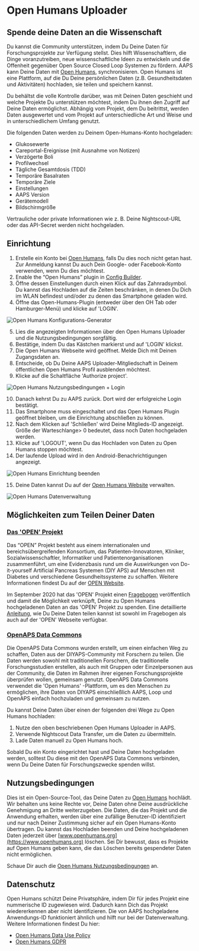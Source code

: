 # Open Humans Uploader

## Spende deine Daten an die Wissenschaft

Du kannst die Community unterstützen, indem Du Deine Daten für Forschungsprojekte zur Verfügung stellst. Dies hilft Wissenschaftlern, die Dinge voranzutreiben, neue wissenschaftliche Ideen zu entwickeln und die Offenheit gegenüber Open Source Closed Loop Systemen zu fördern. AAPS kann Deine Daten mit [Open Humans](https://www.openhumans.org), synchronisieren. Open Humans ist eine Plattform, auf die Du Deine persönlichen Daten (z.B. Gesundheitsdaten und Aktivitäten) hochladen, sie teilen und speichern kannst.

Du behältst die volle Kontrolle darüber, was mit Deinen Daten geschieht und welche Projekte Du unterstützen möchtest, indem Du ihnen den Zugriff auf Deine Daten ermöglichst. Abhängig vom Projekt, dem Du beitrittst, werden Daten ausgewertet und vom Projekt auf unterschiedliche Art und Weise und in unterschiedlichem Umfang genutzt.

Die folgenden Daten werden zu Deinem Open-Humans-Konto hochgeladen:

- Glukosewerte
- Careportal-Ereignisse (mit Ausnahme von Notizen)
- Verzögerte Boli
- Profilwechsel
- Tägliche Gesamtdosis (TDD)
- Temporäre Basalraten
- Temporäre Ziele
- Einstellungen
- AAPS Version
- Gerätemodell
- Bildschirmgröße

Vertrauliche oder private Informationen wie z. B. Deine Nightscout-URL oder das API-Secret werden nicht hochgeladen.

## Einrichtung

1. Erstelle ein Konto bei [Open Humans](https://www.openhumans.org), falls Du dies noch nicht getan hast. Zur Anmeldung kannst Du auch Dein Google- oder Facebook-Konto verwenden, wenn Du dies möchtest.
2. Enable the “Open Humans” plugin in [Config Builder](../SettingUpAaps/ConfigBuilder.md).
3. Öffne dessen Einstellungen durch einen Klick auf das Zahnradsymbol. Du kannst das Hochladen auf die Zeiten beschränken, in denen Du Dich im WLAN befindest und/oder zu denen das Smartphone geladen wird.
4. Öffne das Open-Humans-Plugin (entweder über den OH Tab oder Hamburger-Menü) und klicke auf 'LOGIN'.

![Open Humans Konfigurations-Generator](../images/OHUploader1.png)

5. Lies die angezeigten Informationen über den Open Humans Uploader und die Nutzungsbedingungen sorgfältig.
6. Bestätige, indem Du das Kästchen markierst und auf 'LOGIN' klickst.
7. Die Open Humans Webseite wird geöffnet. Melde Dich mit Deinen Zugangsdaten an.
8. Entscheide, ob Du Deine AAPS Uploader-Mitgliedschaft in Deinem öffentlichen Open Humans Profil ausblenden möchtest.
9. Klicke auf die Schaltfläche 'Authorize project'.

![Open Humans Nutzungsbedingungen + Login](../images/OHUploader2.png)

10. Danach kehrst Du zu AAPS zurück. Dort wird der erfolgreiche Login bestätigt.
11. Das Smartphone muss eingeschaltet und das Open Humans Plugin geöffnet bleiben, um die Einrichtung abschließen zu können.
12. Nach dem Klicken auf 'Schließen' wird Deine Mitglieds-ID angezeigt. Größe der Warteschlange> 0 bedeutet, dass noch Daten hochgeladen werden.
13. Klicke auf 'LOGOUT', wenn Du das Hochladen von Daten zu Open Humans stoppen möchtest.
14. Der laufende Upload wird in den Android-Benachrichtigungen angezeigt.

![Open Humans Einrichtung beenden](../images/OHUploader3.png)

15. Deine Daten kannst Du auf der [Open Humans Website](https://www.openhumans.org) verwalten.

![Open Humans Datenverwaltung](../images/OHWeb.png)

## Möglichkeiten zum Teilen Deiner Daten

### [Das 'OPEN' Projekt](https://www.open-diabetes.eu/)

Das “OPEN” Projekt besteht aus einem internationalen und bereichsübergreifenden Konsortium, das Patienten-Innovatoren, Kliniker, Sozialwissenschaftler, Informatiker und Patientenorganisationen zusammenführt, um eine Evidenzbasis rund um die Auswirkungen von Do-it-yourself Artificial Pancreas Systemen (DIY APS) auf Menschen mit Diabetes und verschiedene Gesundheitssysteme zu schaffen. Weitere Informationen findest Du auf der [OPEN Website](https://www.open-diabetes.eu/).

Im September 2020 hat das 'OPEN' Projekt einen [Fragebogen](https://survey.open-diabetes.eu/) veröffentlich und damit die Möglichkeit verknüpft, Deine zu Open Humans hochgeladenen Daten an das 'OPEN' Projekt zu spenden. Eine detaillierte [Anleitung](https://open-diabetes.eu/en/open-survey/survey-tutorials/), wie Du Deine Daten teilen kannst ist sowohl im Fragebogen als auch auf der 'OPEN' Webseite verfügbar.

### [OpenAPS Data Commons](https://www.openhumans.org/activity/openaps-data-commons/)

Die OpenAPS Data Commons wurden erstellt, um einen einfachen Weg zu schaffen, Daten aus der DIYAPS-Community mit Forschern zu teilen. Die Daten werden sowohl mit traditionellen Forschern, die traditionelle Forschungsstudien erstellen, als auch mit Gruppen oder Einzelpersonen aus der Community, die Daten im Rahmen ihrer eigenen Forschungsprojekte überprüfen wollen, gemeinsam genutzt. OpenAPS Data Commons verwendet die 'Open Humans' -Plattform, um es den Menschen zu ermöglichen, ihre Daten von DIYAPS einschließlich AAPS, Loop und OpenAPS einfach hochzuladen und gemeinsam zu nutzen.

Du kannst Deine Daten über einen der folgenden drei Wege zu Open Humans hochladen:

1. Nutze den oben beschriebenen Open Humans Uploader in AAPS.
2. Verwende Nightscout Data Transfer, um die Daten zu übermitteln.
3. Lade Daten manuell zu Open Humans hoch.

Sobald Du ein Konto eingerichtet hast und Deine Daten hochgeladen werden, solltest Du diese mit den OpenAPS Data Commons verbinden, wenn Du Deine Daten für Forschungszwecke spenden willst.

## Nutzungsbedingungen

Dies ist ein Open-Source-Tool, das Deine Daten zu [Open Humans](https://www.openhumans.org) hochlädt. Wir behalten uns keine Rechte vor, Deine Daten ohne Deine ausdrückliche Genehmigung an Dritte weiterzugeben. Die Daten, die das Projekt und die Anwendung erhalten, werden über eine zufällige Benutzer-ID identifiziert und nur nach Deiner Zustimmung sicher auf ein Open Humans-Konto übertragen. Du kannst das Hochladen beenden und Deine hochgeladenen Daten jederzeit über [www.openhumans.org](https://www.openhumans.org) löschen. Sei Dir bewusst, dass es Projekte auf Open Humans geben kann, die das Löschen bereits gespendeter Daten nicht ermöglichen.

Schaue Dir auch die [Open Humans Nutzungsbedingungen](https://www.openhumans.org/terms/) an.

## Datenschutz

Open Humans schützt Deine Privatsphäre, indem Dir für jedes Projekt eine nummerische ID zugewiesen wird. Dadurch kann Dich das Projekt wiedererkennen aber nicht identifizieren. Die von AAPS hochgeladene Anwendungs-ID funktioniert ähnlich und hilft nur bei der Datenverwaltung. Weitere Informationen findest Du hier:

- [Open Humans Data Use Policy](https://www.openhumans.org/data-use/)
- [Open Humans GDPR](https://www.openhumans.org/gdpr/)
